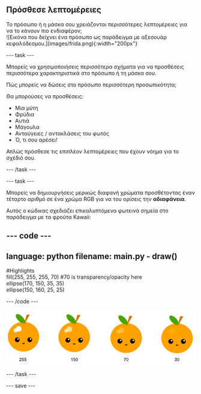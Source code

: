 ## Πρόσθεσε λεπτομέρειες

<div style="display: flex; flex-wrap: wrap">
<div style="flex-basis: 200px; flex-grow: 1; margin-right: 15px;">
Το πρόσωπο ή η μάσκα σου χρειάζονται περισσότερες λεπτομέρειες για να το κάνουν πιο ενδιαφέρον; 
</div>
<div>
![Εικόνα που δείχνει ένα πρόσωπο ως παράδειγμα με αξεσουάρ κεφαλόδεσμου.](images/frida.png){:width="200px"}
</div>
</div>

--- task ---

Μπορείς να χρησιμοποιήσεις περισσότερα σχήματα για να προσθέσεις περισσότερα χαρακτηριστικά στο πρόσωπο ή τη μάσκα σου.

Πώς μπορείς να δώσεις στο πρόσωπο περισσότερη προσωπικότητα;

Θα μπορούσες να προσθέσεις:

+ Μια μύτη
+ Φρύδια
+ Αυτιά
+ Μάγουλα
+ Ανταύγειες / αντακλάσεις του φωτός
+ Ό, τι σου αρέσει!

Απλώς πρόσθεσε τις επιπλέον λεπτομέρειες που έχουν νόημα για το σχέδιό σου.

--- /task ---

--- task ---

Μπορείς να δημιουργήσεις μερικώς διαφανή χρώματα προσθέτοντας έναν τέταρτο αριθμό σε ένα χρώμα RGB για να του ορίσεις την **αδιαφάνεια**.

Αυτός ο κώδικας σχεδιάζει επικαλυπτόμενα φωτεινά σημεία στο παράδειγμα με τα φρούτα Kawaii:

--- code ---
---
language: python
filename: main.py - draw()
---

  #Highlights    
fill(255, 255, 255, 70) #70 is transparency/opacity here    
ellipse(170, 150, 35, 35)   
ellipse(150, 160, 25, 25)

--- /code ---

![Εικόνα φρούτων kawaii με φωτεινά σημεία σε διαφορετικές αδιαφάνειες: 30, 70, 150, 255. Η χαμηλότερη τιμή, 30, είναι πιο αδιαφανής και 255 είναι λιγότερο αδιαφανής.](images/opacity.png)

--- /task ---

--- save ---
